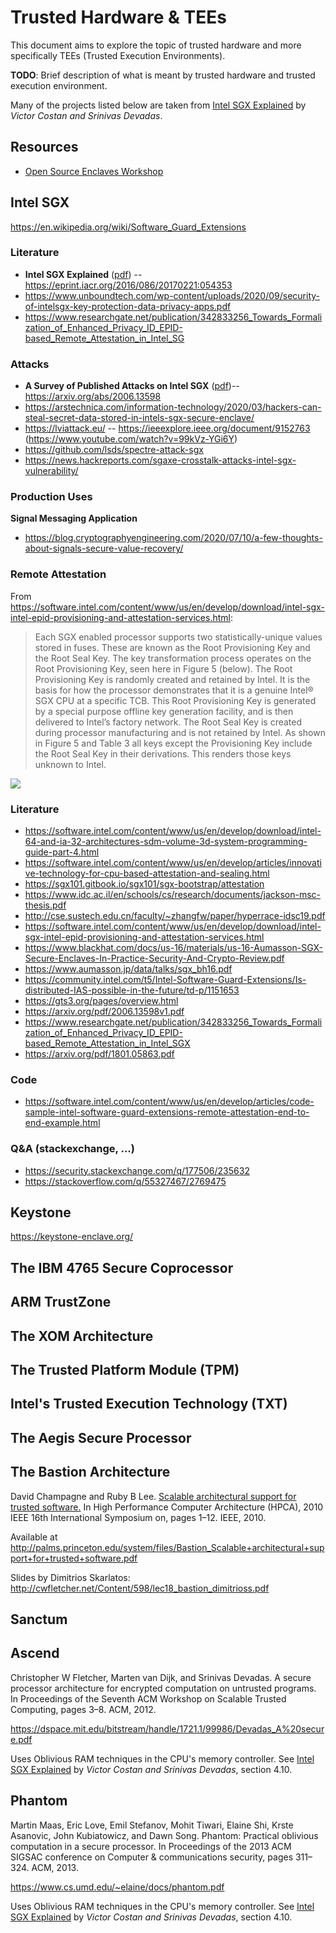 # Trusted Hardware & TEEs
This document aims to explore the topic of trusted hardware and more specifically
TEEs (Trusted Execution Environments).

**TODO**: Brief description of what is meant by trusted hardware and trusted execution
environment.

Many of the projects listed below are taken from
[Intel SGX Explained](https://eprint.iacr.org/2016/086/20170221:054353) by
_Victor Costan and Srinivas Devadas_.

## Resources
* [Open Source Enclaves Workshop](https://keystone-enclave.org/open-source-enclaves-workshop/)


## Intel SGX
https://en.wikipedia.org/wiki/Software_Guard_Extensions

### Literature
* **Intel SGX Explained** ([pdf](https://eprint.iacr.org/eprint-bin/getfile.pl?entry=2016/086&version=20170221:054353&file=086.pdf)) -- https://eprint.iacr.org/2016/086/20170221:054353 
* https://www.unboundtech.com/wp-content/uploads/2020/09/security-of-intelsgx-key-protection-data-privacy-apps.pdf
* https://www.researchgate.net/publication/342833256_Towards_Formalization_of_Enhanced_Privacy_ID_EPID-based_Remote_Attestation_in_Intel_SG

### Attacks
* **A Survey of Published Attacks on Intel SGX** ([pdf](https://arxiv.org/pdf/2006.13598.pdf))-- https://arxiv.org/abs/2006.13598
* https://arstechnica.com/information-technology/2020/03/hackers-can-steal-secret-data-stored-in-intels-sgx-secure-enclave/
* https://lviattack.eu/ -- https://ieeexplore.ieee.org/document/9152763 (https://www.youtube.com/watch?v=99kVz-YGi6Y)
* https://github.com/lsds/spectre-attack-sgx
* https://news.hackreports.com/sgaxe-crosstalk-attacks-intel-sgx-vulnerability/

### Production Uses
**Signal Messaging Application**
* https://blog.cryptographyengineering.com/2020/07/10/a-few-thoughts-about-signals-secure-value-recovery/

### Remote Attestation
From https://software.intel.com/content/www/us/en/develop/download/intel-sgx-intel-epid-provisioning-and-attestation-services.html:
> Each SGX enabled processor supports two statistically-unique values stored in fuses. These are known as the Root Provisioning Key and the Root Seal Key. The key transformation process operates on the Root Provisioning Key, seen here in Figure 5 (below). The Root Provisioning Key is randomly created and retained by Intel. It is the basis for how the processor demonstrates that it is a genuine Intel® SGX CPU at a specific TCB. This Root Provisioning Key is generated by a special purpose offline key generation facility, and is then delivered to Intel’s factory network. The Root Seal Key is created during processor manufacturing and is not retained by Intel. As shown in Figure 5 and Table 3 all keys except the Provisioning Key include the Root Seal Key in their derivations. This renders those keys unknown to Intel.

![](https://i.imgur.com/7pH7vOZ.png)

### Literature
* https://software.intel.com/content/www/us/en/develop/download/intel-64-and-ia-32-architectures-sdm-volume-3d-system-programming-guide-part-4.html
* https://software.intel.com/content/www/us/en/develop/articles/innovative-technology-for-cpu-based-attestation-and-sealing.html
* https://sgx101.gitbook.io/sgx101/sgx-bootstrap/attestation
* https://www.idc.ac.il/en/schools/cs/research/documents/jackson-msc-thesis.pdf
* http://cse.sustech.edu.cn/faculty/~zhangfw/paper/hyperrace-idsc19.pdf
* https://software.intel.com/content/www/us/en/develop/download/intel-sgx-intel-epid-provisioning-and-attestation-services.html
* https://www.blackhat.com/docs/us-16/materials/us-16-Aumasson-SGX-Secure-Enclaves-In-Practice-Security-And-Crypto-Review.pdf
* https://www.aumasson.jp/data/talks/sgx_bh16.pdf
* https://community.intel.com/t5/Intel-Software-Guard-Extensions/Is-distributed-IAS-possible-in-the-future/td-p/1151653
* https://gts3.org/pages/overview.html
* https://arxiv.org/pdf/2006.13598v1.pdf
* https://www.researchgate.net/publication/342833256_Towards_Formalization_of_Enhanced_Privacy_ID_EPID-based_Remote_Attestation_in_Intel_SGX
* https://arxiv.org/pdf/1801.05863.pdf

### Code
* https://software.intel.com/content/www/us/en/develop/articles/code-sample-intel-software-guard-extensions-remote-attestation-end-to-end-example.html

### Q&A (stackexchange, ...)
* https://security.stackexchange.com/q/177506/235632
* https://stackoverflow.com/q/55327467/2769475


## Keystone
https://keystone-enclave.org/


## The IBM 4765 Secure Coprocessor

## ARM TrustZone

## The XOM Architecture

## The Trusted Platform Module (TPM)

## Intel's Trusted Execution Technology (TXT)

## The Aegis Secure Processor

## The Bastion Architecture
David Champagne and Ruby B Lee.
[Scalable architectural support for trusted software.](https://ieeexplore.ieee.org/document/5416657)
In High Performance Computer Architecture (HPCA),
2010 IEEE 16th International Symposium on, pages 1–12.
IEEE, 2010.

Available at http://palms.princeton.edu/system/files/Bastion_Scalable+architectural+support+for+trusted+software.pdf

Slides by Dimitrios Skarlatos: http://cwfletcher.net/Content/598/lec18_bastion_dimitrioss.pdf


## Sanctum

## Ascend
Christopher W Fletcher, Marten van Dijk, and Srinivas
Devadas. A secure processor architecture for encrypted
computation on untrusted programs. In Proceedings
of the Seventh ACM Workshop on Scalable Trusted
Computing, pages 3–8. ACM, 2012.

https://dspace.mit.edu/bitstream/handle/1721.1/99986/Devadas_A%20secure.pdf

Uses Oblivious RAM techniques in the CPU's memory controller. See
[Intel SGX Explained](https://eprint.iacr.org/2016/086/20170221:054353) by
_Victor Costan and Srinivas Devadas_, section 4.10.

## Phantom
Martin Maas, Eric Love, Emil Stefanov, Mohit Tiwari,
Elaine Shi, Krste Asanovic, John Kubiatowicz, and
Dawn Song. Phantom: Practical oblivious computation
in a secure processor. In Proceedings of the 2013 ACM
SIGSAC conference on Computer & communications
security, pages 311–324. ACM, 2013.

https://www.cs.umd.edu/~elaine/docs/phantom.pdf

Uses Oblivious RAM techniques in the CPU's memory controller. See
[Intel SGX Explained](https://eprint.iacr.org/2016/086/20170221:054353) by
_Victor Costan and Srinivas Devadas_, section 4.10.
